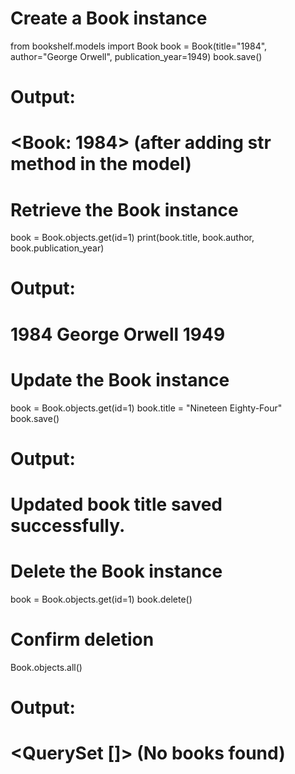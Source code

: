 # Create a Book instance

from bookshelf.models import Book
book = Book(title="1984", author="George Orwell", publication_year=1949)
book.save()

# Output:
# <Book: 1984> (after adding __str__ method in the model)

# Retrieve the Book instance

book = Book.objects.get(id=1)
print(book.title, book.author, book.publication_year)

# Output:
# 1984 George Orwell 1949

# Update the Book instance

book = Book.objects.get(id=1)
book.title = "Nineteen Eighty-Four"
book.save()

# Output:
# Updated book title saved successfully.

# Delete the Book instance

book = Book.objects.get(id=1)
book.delete()

# Confirm deletion
Book.objects.all()

# Output:
# <QuerySet []>  (No books found)
